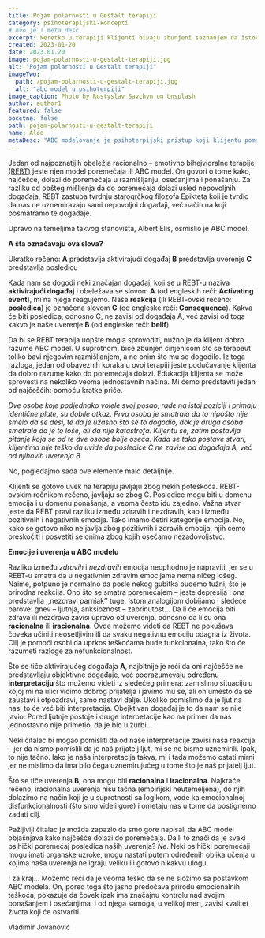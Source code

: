 ```yaml
---
title: Pojam polarnosti u Geštalt terapiji
category: psihoterapijski-koncepti
# ovo je i meta desc
excerpt: Neretko u terapiji klijenti bivaju zbunjeni saznanjem da istovremeno mogu biti ljubazni i drski, slabi i jaki, emotivni i hladni, distancirani i dirnuti, vedri i depresivni
created: 2023-01-20
date: 2023.01.20
image: pojam-polarnosti-u-gestalt-terapiji.jpg
alt: "Pojam polarnosti u Gestalt terapiji"
imageTwo:
  path: /pojam-polarnosti-u-gestalt-terapiji.jpg
  alt: "abc model u psihoterpiji"
image_caption: Photo by Rostyslav Savchyn on Unsplash
author: author1
featured: false
pocetna: false
path: pojam-polarnosti-u-gestalt-terapiji
name: Aloo
metaDesc: "ABC modelovanje je psihoterpijski pristup koji klijentu pomaže da uoči da njegovo stanje posledica uverenja ili naše interpretacije neke situacije."
---
```



Jedan od najpoznatijih obeležja racionalno – emotivno bihejvioralne terapije [(REBT)](/blog/psihoterapijski-pravci/racionalno-emotivno-bihejvioralna-terapija/) jeste njen model poremećaja ili ABC model. On govori o tome kako, najčešće, dolazi do poremećaja u razmišljanju, osećanjima i ponašanju. Za razliku od opšteg mišljenja da do poremećaja dolazi usled nepovoljnih događaja, REBT zastupa tvrdnju starogrčkog filozofa Epikteta koji je tvrdio da nas ne uznemiravaju sami nepovoljni događaji, već način na koji posmatramo te događaje.

Upravo na temeljima takvog stanovišta, Albert Elis, osmislio je ABC model. 

**A šta označavaju ova slova?**

Ukratko rečeno:
**A** predstavlja aktivirajući događaj
**B** predstavlja uverenje
**C** predstavlja posledicu


Kada nam se dogodi neki značajan događaj, koji se u REBT-u naziva **aktivirajući događaj** i obeležava se slovom **A** (od engleskih reči: **Activating event**), mi na njega reagujemo. Naša **reakcija** (ili REBT-ovski rečeno: **posledica**) je označena slovom **C** (od engleske reči: **Consequence**). Kakva će biti posledica, odnosno C, ne zavisi od događaja A, već zavisi od toga kakvo je naše uverenje **B** (od engleske reči: **belif**).

Da bi se REBT terapija uopšte mogla sprovoditi, nužno je da klijent dobro razume ABC model. U suprotnom, biće zbunjen činjenicom što se terapeut toliko bavi njegovim razmišljanjem, a ne onim što mu se dogodilo. Iz toga razloga, jedan od obaveznih koraka u ovoj terapiji jeste podučavanje klijenta da dobro razume kako do poremećaja dolazi. Edukacija klijenta se može sprovesti na nekoliko veoma jednostavnih načina. Mi ćemo predstaviti jedan od najčešćih: pomoću kratke priče.


*Dve osobe koje podjednako volele svoj posao, rade na istoj poziciji i primaju identične plate, su dobile otkaz. Prva osoba je smatrala da to nipošto nije smelo da se desi, te da je užasno što se to dogodio, dok je druga osoba smatrala da je to loše, ali da nije katastrofa. Klijentu se, zatim postavlja pitanje koja se od te dve osobe bolje oseća. Kada se tako postave stvari, klijentima nije teško da uvide da posledice C ne zavise od događaja A, već od njihovih uverenja B.*

No, pogledajmo sada ove elemente malo detaljnije.

Klijenti se gotovo uvek na terapiju javljaju zbog nekih poteškoća. REBT-ovskim rečnikom rečeno, javljaju se zbog C. Posledice mogu biti u domenu emocija i u domenu ponašanja, a veoma često idu zajedno. Važna stvar jeste da REBT pravi razliku između zdravih i nezdravih, kao i između pozitivnih i negativnih emocija. Tako imamo četiri kategorije emocija. No, kako se gotovo niko ne javlja zbog pozitivnih i zdravih emocija, njih ćemo preskočiti i posvetiti se onima zbog kojih osećamo nezadovoljstvo.

**Emocije i uverenja u ABC modelu**

Razliku između *zdravih* i *nezdravih* emocija neophodno je napraviti, jer se u REBT-u smatra da u negativnim zdravim emocijama nema ničeg lošeg. Naime, potpuno je normalno da posle nekog gubitka budemo tužni, što je prirodna reakcija. Ono što se smatra poremećajem – jeste depresija i ona predstavlja ,,nezdravi parnjak’’ tuge. Istom analogijom dobijamo i sledeće parove: gnev – ljutnja, anksioznost – zabrinutost... Da li će emocija biti zdrava ili nezdrava zavisi upravo od uverenja, odnosno da li su ona **racionalna** ili **iracionalna**. Ovde možemo videti da REBT ne pokušava čoveka učiniti neosetljivim ili da svaku negativnu emociju odagna iz života. Cilj je pomoći osobi da uprkos teškoćama bude funkcionalna, tako što će razumeti razloge za nefunkcionalnost.


Što se tiče aktivirajućeg događaja **A**, najbitnije je reći da oni najčešće ne predstavljaju objektivne događaje, već podrazumevaju određenu **interpretaciju** što možemo videti iz sledećeg primera: zamislimo situaciju u kojoj mi na ulici vidimo dobrog prijatelja i javimo mu se, ali on umesto da se zaustavi i otpozdravi, samo nastavi dalje. Ukoliko pomislimo da je ljut na nas, to će već biti interpretacija. Obejktivan događaj je to da nam se nije javio. Pored ljutnje postoje i druge interpetacije kao na primer da nas jednostavno nije primetio, da je bio u žurbi... 

Neki čitalac bi mogao pomisliti da od naše interpretacije zavisi naša reakcija – jer da nismo pomislili da je naš prijatelj ljut, mi se ne bismo uznemirili. Ipak, to nije tačno. Iako je naša interpretacija takva, mi i tada možemo ostati mirni jer ne mislimo da ima bilo čega uznemirujućeg u tome što je naš prijatelj ljut. 

Što se tiče uverenja **B**, ona mogu biti **racionalna** i **iracionalna**. Najkraće rečeno, iracionalna uverenja nisu tačna (empirijski neutemeljena), do njih dolazimo na način koji je u suprotnosti sa logikom, vode ka emocionalnoj disfunkcionalnosti (što smo videli gore) i ometaju nas u tome da postignemo zadati cilj.  

Pažljiviji čitalac je možda zapazio da smo gore napisali da ABC model objašnjava kako najčešće dolazi do poremećaja. Da li to znači da je svaki psihički poremećaj posledica naših uverenja? *Ne*. Neki psihički poremećaji mogu imati organske uzroke, mogu nastati putem određenih oblika učenja u kojima naša uverenja ne igraju veliku ili gotovo nikakvu ulogu.

I za kraj... Možemo reći da je veoma teško da se ne složimo sa postavkom ABC modela. On, pored toga što jasno predočava prirodu emocionalnih teškoća, pokazuje da čovek ipak ima značajnu kontrolu nad svojim ponašanjem i osećanjima, i od njega samoga, u velikoj meri, zavisi kvalitet života koji će ostvariti.





Vladimir Jovanović
